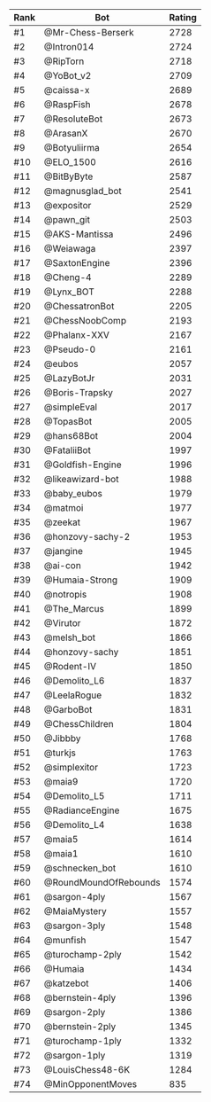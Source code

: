 Rank|Bot|Rating
---|---|---
#1|@Mr-Chess-Berserk|2728
#2|@Intron014|2724
#3|@RipTorn|2718
#4|@YoBot_v2|2709
#5|@caissa-x|2689
#6|@RaspFish|2678
#7|@ResoluteBot|2673
#8|@ArasanX|2670
#9|@Botyuliirma|2654
#10|@ELO_1500|2616
#11|@BitByByte|2587
#12|@magnusglad_bot|2541
#13|@expositor|2529
#14|@pawn_git|2503
#15|@AKS-Mantissa|2496
#16|@Weiawaga|2397
#17|@SaxtonEngine|2396
#18|@Cheng-4|2289
#19|@Lynx_BOT|2288
#20|@ChessatronBot|2205
#21|@ChessNoobComp|2193
#22|@Phalanx-XXV|2167
#23|@Pseudo-0|2161
#24|@eubos|2057
#25|@LazyBotJr|2031
#26|@Boris-Trapsky|2027
#27|@simpleEval|2017
#28|@TopasBot|2005
#29|@hans68Bot|2004
#30|@FataliiBot|1997
#31|@Goldfish-Engine|1996
#32|@likeawizard-bot|1988
#33|@baby_eubos|1979
#34|@matmoi|1977
#35|@zeekat|1967
#36|@honzovy-sachy-2|1953
#37|@jangine|1945
#38|@ai-con|1942
#39|@Humaia-Strong|1909
#40|@notropis|1908
#41|@The_Marcus|1899
#42|@Virutor|1872
#43|@melsh_bot|1866
#44|@honzovy-sachy|1851
#45|@Rodent-IV|1850
#46|@Demolito_L6|1837
#47|@LeelaRogue|1832
#48|@GarboBot|1831
#49|@ChessChildren|1804
#50|@Jibbby|1768
#51|@turkjs|1763
#52|@simplexitor|1723
#53|@maia9|1720
#54|@Demolito_L5|1711
#55|@RadianceEngine|1675
#56|@Demolito_L4|1638
#57|@maia5|1614
#58|@maia1|1610
#59|@schnecken_bot|1610
#60|@RoundMoundOfRebounds|1574
#61|@sargon-4ply|1567
#62|@MaiaMystery|1557
#63|@sargon-3ply|1548
#64|@munfish|1547
#65|@turochamp-2ply|1542
#66|@Humaia|1434
#67|@katzebot|1406
#68|@bernstein-4ply|1396
#69|@sargon-2ply|1386
#70|@bernstein-2ply|1345
#71|@turochamp-1ply|1332
#72|@sargon-1ply|1319
#73|@LouisChess48-6K|1284
#74|@MinOpponentMoves|835
